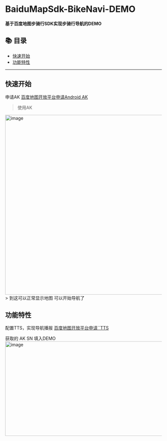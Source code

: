 # BaiduMapSdk-BikeNavi-DEMO

&zwnj;**基于百度地图步骑行SDK实现步骑行导航的DEMO**&zwnj;

## 📚 目录 

- [快速开始](#快速开始)
- [功能特性](#功能特性)

---  
## 快速开始  
申请AK
[百度地图开放平台申请Android AK](https://lbsyun.baidu.com/apiconsole/key#/home)

> 使用AK
<img width="1098" height="578" alt="image" src="https://github.com/user-attachments/assets/3fe90ca8-1d4f-44f7-8de1-8540856dd5dc" />
> 到这可以正常显示地图 可以开始导航了

## 功能特性  
配置TTS，实现导航播报
[百度地图开放平台申请``TTS](https://lbsyun.baidu.com/apiconsole/key/tts)

获取的 AK SN 填入DEMO
<img width="800" height="304" alt="image" src="https://github.com/user-attachments/assets/fbad79dd-b63f-4fae-85ed-83c07406a213" />

